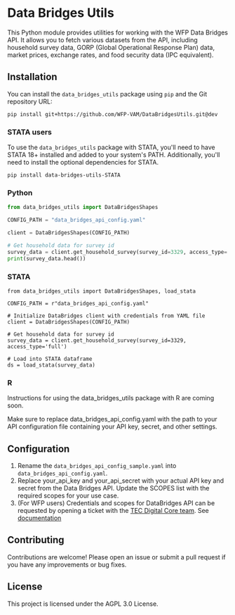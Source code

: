 # Data Bridges Utils

This Python module provides utilities for working with the WFP Data Bridges API. It allows you to fetch various datasets from the API, including household survey data, GORP (Global Operational Response Plan) data, market prices, exchange rates, and food security data (IPC equivalent).

## Installation

You can install the `data_bridges_utils` package using `pip` and the Git repository URL:

```
pip install git+https://github.com/WFP-VAM/DataBridgesUtils.git@dev
```

### STATA users

To use the `data_bridges_utils` package with STATA, you'll need to have STATA 18+ installed and added to your system's PATH. Additionally, you'll need to install the optional dependencies for STATA.

```pip install data-bridges-utils-STATA```


### Python

```python
from data_bridges_utils import DataBridgesShapes

CONFIG_PATH = "data_bridges_api_config.yaml"

client = DataBridgesShapes(CONFIG_PATH)

# Get household data for survey id
survey_data = client.get_household_survey(survey_id=3329, access_type='full')
print(survey_data.head())

```
### STATA
```
from data_bridges_utils import DataBridgesShapes, load_stata

CONFIG_PATH = r"data_bridges_api_config.yaml"

# Initialize DataBridges client with credentials from YAML file
client = DataBridgesShapes(CONFIG_PATH)

# Get household data for survey id
survey_data = client.get_household_survey(survey_id=3329, access_type='full')

# Load into STATA dataframe
ds = load_stata(survey_data)
```

### R 
Instructions for using the data_bridges_utils package with R are coming soon.

Make sure to replace data_bridges_api_config.yaml with the path to your API configuration file containing your API key, secret, and other settings.

## Configuration
1. Rename the ```data_bridges_api_config_sample.yaml``` into ```data_bridges_api_config.yaml```. 
2. Replace your_api_key and your_api_secret with your actual API key and secret from the Data Bridges API. Update the SCOPES list with the required scopes for your use case.
3. (For WFP users) Credentials and scopes for DataBridges API can be requested by opening a ticket with the [TEC Digital Core team](https://dev.azure.com/worldfoodprogramme/Digital%20Core/_workitems). See [documentation](https://docs.api.wfp.org/consumers/index.html#application-accounts) 

## Contributing
Contributions are welcome! Please open an issue or submit a pull request if you have any improvements or bug fixes.

## License
This project is licensed under the AGPL 3.0 License.